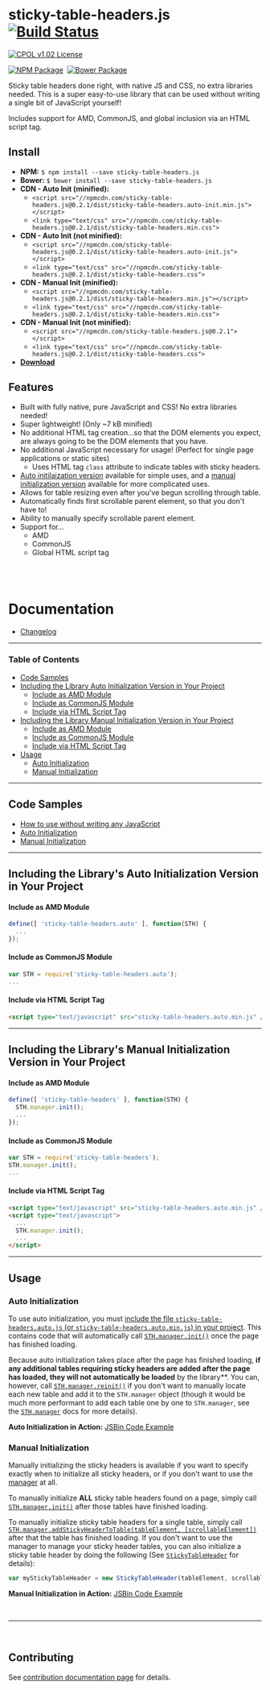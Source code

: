 
# sticky-table-headers.js [![Build Status](https://img.shields.io/travis/bsara/sticky-table-headers.js.svg)](https://travis-ci.org/bsara/sticky-table-headers.js?style=flat-square)


[![CPOL v1.02 License](https://img.shields.io/badge/license-CPOL--1.02-blue.svg?style=flat-square)](https://github.com/bsara/sticky-table-headers.js/blob/master/LICENSE.md)

[![NPM Package](https://img.shields.io/npm/v/sticky-table-headers.js.svg?style=flat-square)](https://www.npmjs.com/package/sticky-table-headers.js)&nbsp;
[![Bower Package](https://img.shields.io/bower/v/sticky-table-headers.js.svg?style=flat-square)](http://bower.io/search/?q=sticky-table-headers.js)


Sticky table headers done right, with native JS and CSS, no extra libraries needed. This is a super easy-to-use library that can be used without writing a single bit of JavaScript yourself!

Includes support for AMD, CommonJS, and global inclusion via an HTML script tag.



## Install

- **NPM:** `$ npm install --save sticky-table-headers.js`
- **Bower:** `$ bower install --save sticky-table-headers.js`
- **CDN - Auto Init (minified):**
  - `<script src="//npmcdn.com/sticky-table-headers.js@0.2.1/dist/sticky-table-headers.auto-init.min.js"></script>`
  - `<link type="text/css" src="//npmcdn.com/sticky-table-headers.js@0.2.1/dist/sticky-table-headers.min.css">`
- **CDN - Auto Init (not minified):**
  - `<script src="//npmcdn.com/sticky-table-headers.js@0.2.1/dist/sticky-table-headers.auto-init.js"></script>`
  - `<link type="text/css" src="//npmcdn.com/sticky-table-headers.js@0.2.1/dist/sticky-table-headers.css">`
- **CDN - Manual Init (minified):**
  - `<script src="//npmcdn.com/sticky-table-headers.js@0.2.1/dist/sticky-table-headers.min.js"></script>`
  - `<link type="text/css" src="//npmcdn.com/sticky-table-headers.js@0.2.1/dist/sticky-table-headers.min.css">`
- **CDN - Manual Init (not minified):**
  - `<script src="//npmcdn.com/sticky-table-headers.js@0.2.1"></script>`
  - `<link type="text/css" src="//npmcdn.com/sticky-table-headers.js@0.2.1/dist/sticky-table-headers.css">`
- [**Download**](https://github.com/bsara/sticky-table-headers.js/releases)


## Features

- Built with fully native, pure JavaScript and CSS! No extra libraries needed!
- Super lightweight! (Only ~7 kB minified)
- No additional HTML tag creation...so that the DOM elements you expect, are always going to be the DOM elements that you have.
- No additional JavaScript necessary for usage! (Perfect for single page applications or static sites)
    - Uses HTML tag `class` attribute to indicate tables with sticky headers.
- [Auto initilaization version][auto-init-example] available for simple uses, and a [manual initialization version][manual-init-example] available for more complicated uses.
- Allows for table resizing even after you've begun scrolling through table.
- Automatically finds first scrollable parent element, so that you don't have to!
- Ability to manually specify scrollable parent element.
- Support for...
    - AMD
    - CommonJS
    - Global HTML script tag


<br/>
<br/>


# Documentation

- [Changelog](https://github.com/bsara/sticky-table-headers.js/blob/master/CHANGELOG.md)


---


### Table of Contents

- [Code Samples](#code-samples)
- [Including the Library Auto Initialization Version in Your Project](#including-the-library-auto-initialization-version-in-your-project)
    - [Include as AMD Module](#include-as-amd-module)
    - [Include as CommonJS Module](#include-as-commonjs-module)
    - [Include via HTML Script Tag](#include-via-html-script-tag)
- [Including the Library Manual Initialization Version in Your Project](#including-the-library-manual-initialization-version-in-your-project)
    - [Include as AMD Module](#include-as-amd-module)
    - [Include as CommonJS Module](#include-as-commonjs-module)
    - [Include via HTML Script Tag](#include-via-html-script-tag)
- [Usage](#usage)
    - [Auto Initialization](#auto-initialization)
    - [Manual Initialization](#manual-initialization)



---


## Code Samples

- [How to use without writing any JavaScript][auto-init-example]
- [Auto Initialization][auto-init-example]
- [Manual Initialization][manual-init-example]


---


## Including the Library's Auto Initialization Version in Your Project

#### Include as AMD Module

```javascript
define([ 'sticky-table-headers.auto' ], function(STH) {
  ...
});
```


#### Include as CommonJS Module

```javascript
var STH = require('sticky-table-headers.auto');
...
```


#### Include via HTML Script Tag

```html
<script type="text/javascript" src="sticky-table-headers.auto.min.js" />
```


---


## Including the Library's Manual Initialization Version in Your Project

#### Include as AMD Module

```javascript
define([ 'sticky-table-headers' ], function(STH) {
  STH.manager.init();
  ...
});
```


#### Include as CommonJS Module

```javascript
var STH = require('sticky-table-headers');
STH.manager.init();
...
```


#### Include via HTML Script Tag

```html
<script type="text/javascript" src="sticky-table-headers.auto.min.js" />
<script type="text/javascript">
  ...
  STH.manager.init();
  ...
</script>
```


---



## Usage

### Auto Initialization

To use auto initialization, you must [include the file `sticky-table-headers.auto.js`
(or `sticky-table-headers.auto.min.js`) in your project](#including-the-library-auto-initialization-version-in-your-project).
This contains code that will automatically call [`STH.manager.init()`][sth-manager-init] once the
page has finished loading.

Because auto initialization takes place after the page has finished loading, **if any
additional tables requiring sticky headers are added after the page has loaded, they
will not automatically be loaded** by the library**. You can, however, call
[`STH.manager.reinit()`][sth-manager-reinit] if you don't want to manually locate each new table and add
it to the `STH.manager` object (though it would be much more performant to add each
table one by one to `STH.manager`, see the [`STH.manager`][sth-manager] docs for more details).

**Auto Initialization in Action:** [JSBin Code Example][auto-init-example]


### Manual Initialization

Manually initializing the sticky headers is available if you want to specify exactly
when to initialize all sticky headers, or if you don't want to use the [manager][global-manager] at
all.

To manually initialize **ALL** sticky table headers found on a page, simply call
[`STH.manager.init()`][sth-manager-init] after those tables have finished loading.

To manually initialize sticky table headers for a single table, simply call
[`STH.manager.addStickyHeaderToTable(tableElement, [scrollableElement])`][sth-manager-add]
after that the table has finished loading. If you don't want to use the manager to manage
your sticky header tables, you can also initialize a sticky table header by doing the
following (See [`StickyTableHeader`][sth] for details):

```javascript
var myStickyTableHeader = new StickyTableHeader(tableElement, scrollableElement)
```

**Manual Initialization in Action:** [JSBin Code Example][manual-init-example]



<br/>

---

<br/>



## Contributing

See [contribution documentation page](https://github.com/bsara/sticky-table-headers.js/blob/master/CONTRIBUTING.md) for details.




[auto-init-example]:   http://jsbin.com/lizoyaw/edit?html,output   "Auto Init Example (JSBin)"
[manual-init-example]: http://jsbin.com/fuxuro/edit?html,js,output "Manual Init Example (JSBin)"

[global-manager]: http://bsara.github.io/sticky-table-headers.js/docs#global-manager "Global Sticky Table Headers Manager"

[sth]: http://bsara.github.io/sticky-table-headers.js/docs#sth "StickyTableHeader Object Definition"

[sth-manager]:        http://bsara.github.io/sticky-table-headers.js/docs#sth-manager        "StickyTableHeaderManager Object Definition"
[sth-manager-init]:   http://bsara.github.io/sticky-table-headers.js/docs#sth-manager-init   "StickyTableHeaderManager.prototype.init"
[sth-manager-reinit]: http://bsara.github.io/sticky-table-headers.js/docs#sth-manager-reinit "StickyTableHeaderManager.prototype.reinit"
[sth-manager-add]:    http://bsara.github.io/sticky-table-headers.js/docs#sth-manager-add    "StickyTableHeaderManager.prototype.addStickyHeaderToTable"
